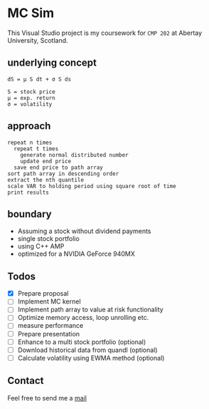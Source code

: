 ﻿# MC Sim
This Visual Studio project is my coursework for ```CMP 202``` at Abertay University, Scotland.

## underlying concept
```
dS = μ S dt + σ S ds

S = stock price
μ = exp. return
σ = volatility
```
## approach
```
repeat n times
  repeat t times
    generate normal distributed number
    update end price
  save end price to path array  
sort path array in descending order
extract the nth quantile
scale VAR to holding period using square root of time
print results
```
## boundary
- Assuming a stock without dividend payments
- single stock portfolio
- using C++ AMP
- optimized for a NVIDIA GeForce 940MX

## Todos
- [x] Prepare proposal
- [ ] Implement MC kernel
- [ ] Implement path array to value at risk functionality
- [ ] Optimize memory access, loop unrolling etc.
- [ ] measure performance
- [ ] Prepare presentation
- [ ] Enhance to a multi stock portfolio (optional)
- [ ] Download historical data from quandl (optional)
- [ ] Calculate volatility using EWMA method (optional)
## Contact
Feel free to send me a  [mail](mailto:1705042@abertay.ac.uk)
